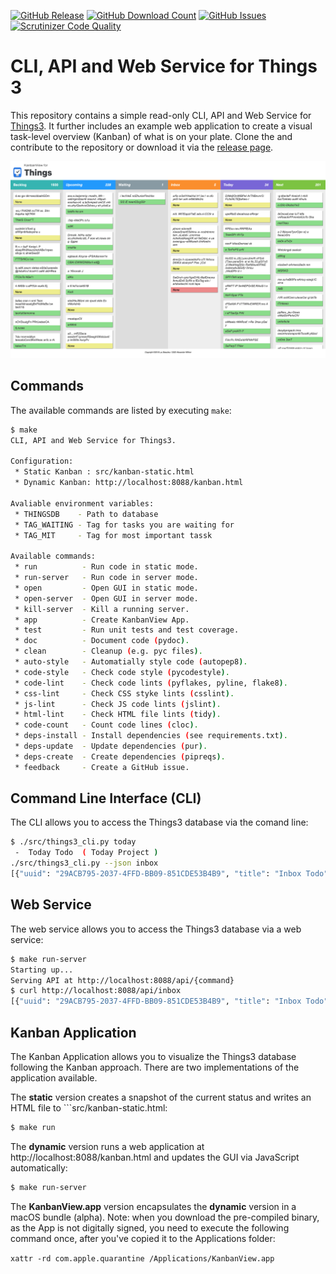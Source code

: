 [![GitHub Release](https://img.shields.io/github/v/release/AlexanderWillner/kanbanview?sort=semver)](https://github.com/AlexanderWillner/KanbanView/releases)
[![GitHub Download Count](https://img.shields.io/github/downloads/AlexanderWillner/KanbanView/total.svg)](https://github.com/AlexanderWillner/KanbanView/releases)
[![GitHub Issues](https://img.shields.io/github/issues/alexanderwillner/kanbanview)](https://github.com/AlexanderWillner/KanbanView/issues)
[![Scrutinizer Code Quality](https://img.shields.io/scrutinizer/quality/g/alexanderwillner/kanbanview)](https://scrutinizer-ci.com/g/AlexanderWillner/KanbanView/?branch=master)

# CLI, API and Web Service for Things 3

This repository contains a simple read-only CLI, API and Web Service for [Things3](http://culturedcode.com). It further includes an example web application to create a visual task-level overview (Kanban) of what is on your plate. Clone the and contribute to the repository or download it via the [release page](https://github.com/AlexanderWillner/KanbanView/releases).

![view2020](doc/view-2020.png)

## Commands

The available commands are listed by executing `make`:

```bash
$ make
CLI, API and Web Service for Things3.

Configuration:
 * Static Kanban : src/kanban-static.html
 * Dynamic Kanban: http://localhost:8088/kanban.html

Avaliable environment variables:
 * THINGSDB    - Path to database
 * TAG_WAITING - Tag for tasks you are waiting for
 * TAG_MIT     - Tag for most important tassk

Available commands:
 * run          - Run code in static mode.
 * run-server   - Run code in server mode.
 * open         - Open GUI in static mode.
 * open-server  - Open GUI in server mode.
 * kill-server  - Kill a running server.
 * app          - Create KanbanView App.
 * test         - Run unit tests and test coverage.
 * doc          - Document code (pydoc).
 * clean        - Cleanup (e.g. pyc files).
 * auto-style   - Automatially style code (autopep8).
 * code-style   - Check code style (pycodestyle).
 * code-lint    - Check code lints (pyflakes, pyline, flake8).
 * css-lint     - Check CSS styke lints (csslint).
 * js-lint      - Check JS code lints (jslint).
 * html-lint    - Check HTML file lints (tidy).
 * code-count   - Count code lines (cloc).
 * deps-install - Install dependencies (see requirements.txt).
 * deps-update  - Update dependencies (pur).
 * deps-create  - Create dependencies (pipreqs).
 * feedback     - Create a GitHub issue.
```

## Command Line Interface (CLI)

The CLI allows you to access the Things3 database via the comand line:

```bash
$ ./src/things3_cli.py today
 -  Today Todo  ( Today Project )
./src/things3_cli.py --json inbox
[{"uuid": "29ACB795-2037-4FFD-BB09-851CDE53B4B9", "title": "Inbox Todo", "context": null, "context_uuid": null, "due": null}]
```

## Web Service

The web service allows you to access the Things3 database via a web service:

```bash
$ make run-server
Starting up...
Serving API at http://localhost:8088/api/{command}
$ curl http://localhost:8088/api/inbox
[{"uuid": "29ACB795-2037-4FFD-BB09-851CDE53B4B9", "title": "Inbox Todo", "context": null, "context_uuid": null, "due": null}]
```

## Kanban Application

The Kanban Application allows you to visualize the Things3 database following the Kanban approach. There are two implementations of the application available.

The **static** version creates a snapshot of the current status and writes an HTML file to ```src/kanban-static.html:

```bash
$ make run
```

The **dynamic** version runs a web application at http://localhost:8088/kanban.html and updates the GUI via JavaScript automatically:

```bash
$ make run-server
```

The **KanbanView.app** version encapsulates the **dynamic** version in a macOS bundle (alpha). Note: when you download the pre-compiled binary, as the App is not digitally signed, you need to execute the following command once, after you've copied it to the Applications folder:

```xattr -rd com.apple.quarantine /Applications/KanbanView.app```

## 

